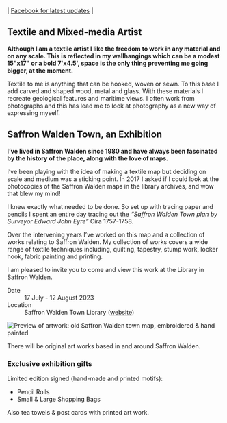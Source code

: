 | [Facebook for latest updates](https://www.facebook.com/jill.leech.textiles) |

## Textile and Mixed-media Artist

**Although I am a textile artist I like the freedom to work in any material and on any scale. This is reflected in my wallhangings which can be a modest 15"x17" or a bold 7'x4.5', space is the only thing preventing me going bigger, at the moment.**

Textile to me is anything that can be hooked, woven or sewn. To this base I add carved and shaped wood, metal and glass.  With these materials I recreate geological features and maritime views. I often work from photographs and this has lead me to look at photography as a new way of expressing myself.

## Saffron Walden Town, an Exhibition

**I’ve lived in Saffron Walden since 1980 and have always been fascinated by the history of the place, along with the love of maps.**

I’ve been playing with the idea of making a textile map but deciding on scale and medium was a sticking point.
In 2017 I asked if I could look at the photocopies of the Saffron Walden maps in the library archives, and wow that blew my mind! 

I knew exactly what needed to be done. So set up with tracing paper and pencils I spent an entire day tracing out the _“Saffron Walden Town plan by Surveyor Edward John Eyre”_ Cira 1757-1758. 

Over the intervening years I’ve worked on this map and a collection of works relating to Saffron Walden. My collection of works covers a wide range of textile techniques including, quilting, tapestry, stump work, locker hook, fabric painting and printing.

I am pleased to invite you to come and view this work at the Library in Saffron Walden.

<dl>
  <dt>Date</dt>
  <dd>17 July - 12 August 2023</dd>
  <dt>Location</dt>
  <dd>Saffron Walden Town Library (<a href="https://saffronwalden.gov.uk/library/">website</a>)</dd>
</dl>

![Preview of artwork: old Saffron Walden town map, embroidered & hand painted](https://user-images.githubusercontent.com/70727/234217757-c9671b04-a14d-40f4-a672-9749658817c2.jpg)

There will be original art works based in and around Saffron Walden.

### Exclusive exhibition gifts 

Limited edition signed (hand-made and printed motifs):

- Pencil Rolls
- Small & Large Shopping Bags

Also tea towels & post cards with printed art work.
